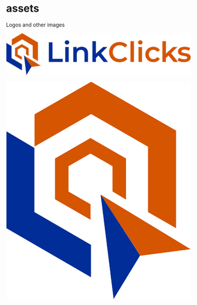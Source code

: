 # assets
Logos and other images


![Logo.svg](https://github.com/LinkClicks/assets/blob/main/logo_wide.svg)

![Logo only](https://github.com/LinkClicks/assets/blob/main/logo_only.png)


